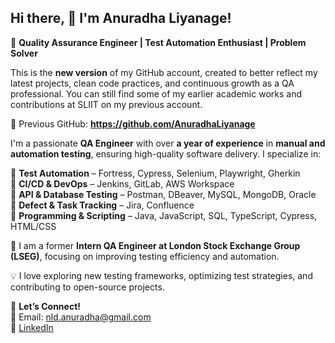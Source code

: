 ## Hi there, 👋 **I'm Anuradha Liyanage!**  
🚀 **Quality Assurance Engineer | Test Automation Enthusiast | Problem Solver**  

This is the **new version** of my GitHub account, created to better reflect my latest projects, clean code practices, and continuous growth as a QA professional. You can still find some of my earlier academic works and contributions at SLIIT on my previous account.

🔗 Previous GitHub: **https://github.com/AnuradhaLiyanage**

I'm a passionate **QA Engineer** with over **a year of experience** in **manual and automation testing**, ensuring high-quality software delivery. I specialize in:  

🔹 **Test Automation** – Fortress, Cypress, Selenium, Playwright, Gherkin  
🔹 **CI/CD & DevOps** – Jenkins, GitLab, AWS Workspace  
🔹 **API & Database Testing** – Postman, DBeaver, MySQL, MongoDB, Oracle  
🔹 **Defect & Task Tracking** – Jira, Confluence  
🔹 **Programming & Scripting** – Java, JavaScript, SQL, TypeScript, Cypress, HTML/CSS

📌 I am a former **Intern QA Engineer at London Stock Exchange Group (LSEG)**, focusing on improving testing efficiency and automation.  

💡 I love exploring new testing frameworks, optimizing test strategies, and contributing to open-source projects.  


🔗 **Let’s Connect!**  
📧 Email: nld.anuradha@gmail.com  
💼 [LinkedIn](https://www.linkedin.com/in/anuradha-liyanage-8b2578231)   
